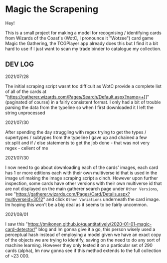 # Magic the Scrapening

Hey!

This is a small project for making a model for recognising / identifying cards from Wizards of the Coast's (WotC, I pronounce it "Wotzee") card game Magic the Gathering, the TCGPlayer app already does this but I find it a bit hard to use if I just want to scan my trade binder to catalogue my collection.

## DEV LOG

2021/07/28

The initial scraping script wasnt too difficult as WotC provide a complete list of all of the cards at "https://gatherer.wizards.com/Pages/Search/Default.aspx?name=+[]" (paginated of course) in a fairly consistent format. I only had a bit of trouble parsing the data from the typeline so when I first downloaded it I left the string unprocessed

2021/07/30

After spending the day struggling with regex trying to get the types / supertypes / subtypes from the typeline I gave up and chained a few str.split and if / else statements to get the job done - that was not very regex - cellent of me

2021/07/30

I now need to go about downloading each of the cards' images, each card has 1 or more editions each with their own multiverse id that is used in the image url making the image scraping script a cinch. However upon further inspection, some cards have other versions with their own multiverse id that are not displayed on the main gatherer search page under `Other Versions`, see "https://gatherer.wizards.com/Pages/Card/Details.aspx?multiverseid=3012" and click `Other Variations` underneath the card image. Im hoping this won't be a big deal as it seems to be fairly uncommon.

2021/08/01

I saw this "https://tmikonen.github.io/quantitatively/2020-01-01-magic-card-detector/" blog and Im gonna give it a go, this person wisely used a perceptual hash instead of employing a model given we have an exact copy of the objects we are trying to identify, saving on the need to do any sort of machine learning. However they only tested it on a particular set of 290 cards (alpha), Im now gonna see if this method extends to the full collection of ~23 000.